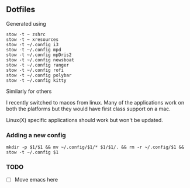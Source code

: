 Dotfiles
--------
Generated using

```
stow -t ~ zshrc
stow -t ~ xresources
stow -t ~/.config i3
stow -t ~/.config mpd
stow -t ~/.config mpDris2
stow -t ~/.config newsboat
stow -t ~/.config ranger
stow -t ~/.config rofi
stow -t ~/.config polybar
stow -t ~/.config kitty
```
Similarly for others

I recently switched to macos from linux. Many of the applications work on both the platforms but they would have first class support on a mac.

Linux(X) specific applications should work but won't be updated.

### Adding a new config
```
mkdir -p $1/$1 && mv ~/.config/$1/* $1/$1/. && rm -r ~/.config/$1 && stow -t ~/.config $1
```

### TODO
- [ ] Move emacs here
